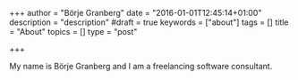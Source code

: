 +++
author = "Börje Granberg"
date = "2016-01-01T12:45:14+01:00"
description = "description"
#draft = true
keywords = ["about"]
tags = []
title = "About"
topics = []
type = "post"

+++

My name is Börje Granberg and I am a freelancing software consultant.
